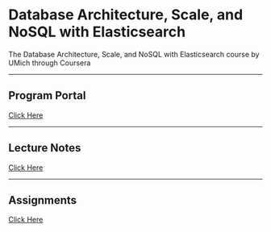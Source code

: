 # Database Architecture, Scale, and NoSQL with Elasticsearch

The Database Architecture, Scale, and NoSQL with Elasticsearch course by UMich through Coursera

---

## Program Portal

[Click Here](https://www.coursera.org/learn/database-architecture-scale-nosql-elasticsearch-postgresql?specialization=postgresql-for-everybody)

---

## Lecture Notes

[Click Here](lecture-notes/README.md)

---

## Assignments

[Click Here](assignments/README.md)
